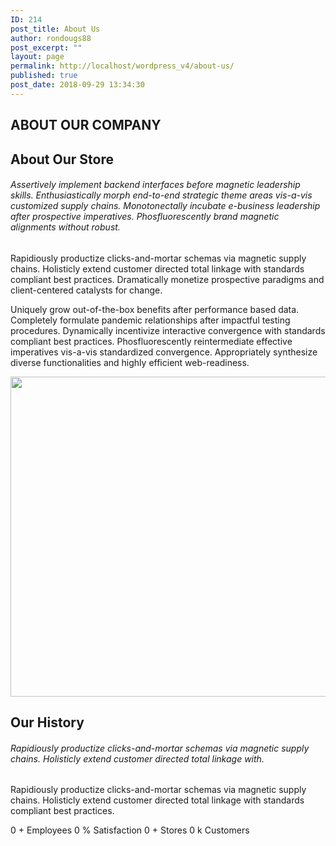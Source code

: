 ```yaml
---
ID: 214
post_title: About Us
author: rondougs88
post_excerpt: ""
layout: page
permalink: http://localhost/wordpress_v4/about-us/
published: true
post_date: 2018-09-29 13:34:30
---
```

<h2>ABOUT OUR COMPANY</h2>		
			<h2>About Our Store</h2>		
		<h6><em>Assertively implement backend interfaces before magnetic leadership skills. Enthusiastically morph end-to-end strategic theme areas vis-a-vis customized supply chains. Monotonectally incubate e-business leadership after prospective imperatives. Phosfluorescently brand magnetic alignments without robust.</em></h6><p>Rapidiously productize clicks-and-mortar schemas via magnetic supply chains. Holisticly extend customer directed total linkage with standards compliant best practices. Dramatically monetize prospective paradigms and client-centered catalysts for change.</p><p>Uniquely grow out-of-the-box benefits after performance based data. Completely formulate pandemic relationships after impactful testing procedures. Dynamically incentivize interactive convergence with standards compliant best practices. Phosfluorescently reintermediate effective imperatives vis-a-vis standardized convergence. Appropriately synthesize diverse functionalities and highly efficient web-readiness.</p>		
										<img width="640" height="512" src="http://localhost/wordpress_v4/wp-content/uploads/2018/09/video-bg.jpg" alt="" srcset="http://localhost/wordpress_v4/wp-content/uploads/2018/09/video-bg.jpg 650w, http://localhost/wordpress_v4/wp-content/uploads/2018/09/video-bg-300x240.jpg 300w, http://localhost/wordpress_v4/wp-content/uploads/2018/09/video-bg-600x480.jpg 600w" sizes="(max-width: 640px) 100vw, 640px" />											
			<h2>Our History</h2>		
		 <h6>
                                    <em>Rapidiously productize clicks-and-mortar schemas via magnetic supply chains. Holisticly extend customer directed total linkage with.</em>
                                </h6>
                                <p>
                                    Rapidiously productize clicks-and-mortar schemas via magnetic supply chains. Holisticly extend customer directed total linkage with standards compliant best practices. 
                                </p> 		
				0
				+
							Employees
				0
				%
							Satisfaction
				0
				+
							Stores
				0
				k
							Customers